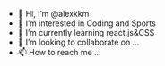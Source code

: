 - 👋 Hi, I’m @alexkkm
- 👀 I’m interested in Coding and Sports
- 🌱 I’m currently learning react.js&CSS
- 💞️ I’m looking to collaborate on ...
- 📫 How to reach me ...

<!---
alexkkm/alexkkm is a ✨ special ✨ repository because its `README.md` (this file) appears on your GitHub profile.
You can click the Preview link to take a look at your changes.
--->
